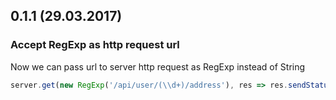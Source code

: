 ## 0.1.1 (29.03.2017)

### Accept RegExp as http request url

Now we can pass url to server http request as RegExp instead of String

```typescript
server.get(new RegExp('/api/user/(\\d+)/address'), res => res.sendStatus(200));
```
